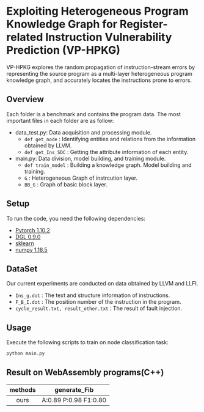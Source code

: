 # Exploiting Heterogeneous Program Knowledge Graph for Register-related Instruction Vulnerability Prediction (VP-HPKG)
VP-HPKG explores the random propagation of instruction-stream errors by representing the source program as a multi-layer heterogeneous program knowledge graph, and accurately locates the instructions prone to errors.

## Overview
Each folder is a benchmark and contains the program data.
The most important files in each folder are as follow:
- data_test.py: Data acquisition and processing module.
  - `def get_node` : Identifying entities and relations from the information obtained by LLVM.
  - `def get_Ins_SDC` : Getting the attribute information of each entity.
- main.py: Data division, model building, and training module.
  - `def train_model` : Building a knowledge graph. Model building and training.
  - `G` : Heterogeneous Graph of instrcution layer.
  - `BB_G` : Graph of basic block layer. 
  
## Setup

To run the code, you need the following dependencies:
- [Pytorch 1.10.2](https://pytorch.org/)
- [DGL 0.9.0](https://www.dgl.ai/pages/start.html)
- [sklearn](https://github.com/scikit-learn/scikit-learn)
- [numpy 1.18.5](https://numpy.org/)
  
## DataSet
Our current experiments are conducted on data obtained by LLVM and LLFI.
- `Ins_g.dot` : The text and structure information of instructions.
- `F_B_I.dot` : The position number of the instruction in the program.
- `cycle_result.txt, result_other.txt` : The result of fault injection.

## Usage
Execute the following scripts to train on node classification task:

```bash
python main.py
```
## Result on WebAssembly programs(C++)


| methods | generate_Fib          |
|:-------:|:---------------------:|
| ours    | A:0.89 P:0.98 F1:0.80 |

